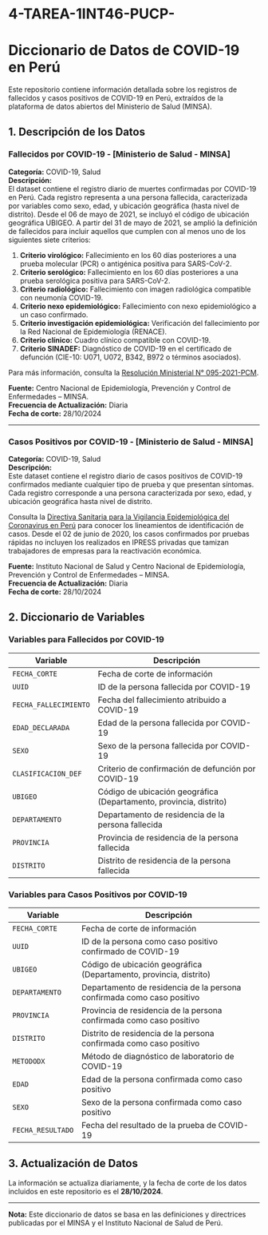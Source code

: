 # 4-TAREA-1INT46-PUCP-

# Diccionario de Datos de COVID-19 en Perú

Este repositorio contiene información detallada sobre los registros de fallecidos y casos positivos de COVID-19 en Perú, extraídos de la plataforma de datos abiertos del Ministerio de Salud (MINSA).

## 1. Descripción de los Datos

### Fallecidos por COVID-19 - [Ministerio de Salud - MINSA]

**Categoría:** COVID-19, Salud  
**Descripción:**  
El dataset contiene el registro diario de muertes confirmadas por COVID-19 en Perú. Cada registro representa a una persona fallecida, caracterizada por variables como sexo, edad, y ubicación geográfica (hasta nivel de distrito). Desde el 06 de mayo de 2021, se incluyó el código de ubicación geográfica UBIGEO. A partir del 31 de mayo de 2021, se amplió la definición de fallecidos para incluir aquellos que cumplen con al menos uno de los siguientes siete criterios:

1. **Criterio virológico:** Fallecimiento en los 60 días posteriores a una prueba molecular (PCR) o antigénica positiva para SARS-CoV-2.
2. **Criterio serológico:** Fallecimiento en los 60 días posteriores a una prueba serológica positiva para SARS-CoV-2.
3. **Criterio radiológico:** Fallecimiento con imagen radiológica compatible con neumonía COVID-19.
4. **Criterio nexo epidemiológico:** Fallecimiento con nexo epidemiológico a un caso confirmado.
5. **Criterio investigación epidemiológica:** Verificación del fallecimiento por la Red Nacional de Epidemiología (RENACE).
6. **Criterio clínico:** Cuadro clínico compatible con COVID-19.
7. **Criterio SINADEF:** Diagnóstico de COVID-19 en el certificado de defunción (CIE-10: U071, U072, B342, B972 o términos asociados).

Para más información, consulta la [Resolución Ministerial N° 095-2021-PCM](https://cdn.www.gob.pe/uploads/document/file/1920118/Informe%20final%20del%20grupo%20de%20trabajo%20te%CC%81cnico%20con%20cifra%20de%20fallecidos%20por%20la%20COVID-19.pdf.pdf).

**Fuente:** Centro Nacional de Epidemiología, Prevención y Control de Enfermedades – MINSA.  
**Frecuencia de Actualización:** Diaria  
**Fecha de corte:** 28/10/2024

---

### Casos Positivos por COVID-19 - [Ministerio de Salud - MINSA]

**Categoría:** COVID-19, Salud  
**Descripción:**  
Este dataset contiene el registro diario de casos positivos de COVID-19 confirmados mediante cualquier tipo de prueba y que presentan síntomas. Cada registro corresponde a una persona caracterizada por sexo, edad, y ubicación geográfica hasta nivel de distrito.

Consulta la [Directiva Sanitaria para la Vigilancia Epidemiológica del Coronavirus en Perú](https://www.gob.pe/institucion/minsa/normas-legales/1322786-905-2020-minsa) para conocer los lineamientos de identificación de casos. Desde el 02 de junio de 2020, los casos confirmados por pruebas rápidas no incluyen los realizados en IPRESS privadas que tamizan trabajadores de empresas para la reactivación económica.

**Fuente:** Instituto Nacional de Salud y Centro Nacional de Epidemiología, Prevención y Control de Enfermedades – MINSA.  
**Frecuencia de Actualización:** Diaria  
**Fecha de corte:** 28/10/2024

## 2. Diccionario de Variables

### Variables para Fallecidos por COVID-19

| Variable               | Descripción                                                                                       |
|------------------------|---------------------------------------------------------------------------------------------------|
| `FECHA_CORTE`          | Fecha de corte de información                                                                     |
| `UUID`                 | ID de la persona fallecida por COVID-19                                                           |
| `FECHA_FALLECIMIENTO`  | Fecha del fallecimiento atribuido a COVID-19                                                      |
| `EDAD_DECLARADA`       | Edad de la persona fallecida por COVID-19                                                         |
| `SEXO`                 | Sexo de la persona fallecida por COVID-19                                                         |
| `CLASIFICACION_DEF`    | Criterio de confirmación de defunción por COVID-19                                                |
| `UBIGEO`               | Código de ubicación geográfica (Departamento, provincia, distrito)                                |
| `DEPARTAMENTO`         | Departamento de residencia de la persona fallecida                                                |
| `PROVINCIA`            | Provincia de residencia de la persona fallecida                                                   |
| `DISTRITO`             | Distrito de residencia de la persona fallecida                                                    |

### Variables para Casos Positivos por COVID-19

| Variable               | Descripción                                                                                       |
|------------------------|---------------------------------------------------------------------------------------------------|
| `FECHA_CORTE`          | Fecha de corte de información                                                                     |
| `UUID`                 | ID de la persona como caso positivo confirmado de COVID-19                                        |
| `UBIGEO`               | Código de ubicación geográfica (Departamento, provincia, distrito)                                |
| `DEPARTAMENTO`         | Departamento de residencia de la persona confirmada como caso positivo                            |
| `PROVINCIA`            | Provincia de residencia de la persona confirmada como caso positivo                               |
| `DISTRITO`             | Distrito de residencia de la persona confirmada como caso positivo                                |
| `METODODX`             | Método de diagnóstico de laboratorio de COVID-19                                                  |
| `EDAD`                 | Edad de la persona confirmada como caso positivo                                                  |
| `SEXO`                 | Sexo de la persona confirmada como caso positivo                                                  |
| `FECHA_RESULTADO`      | Fecha del resultado de la prueba de COVID-19                                                      |

## 3. Actualización de Datos

La información se actualiza diariamente, y la fecha de corte de los datos incluidos en este repositorio es el **28/10/2024**.

---

**Nota:** Este diccionario de datos se basa en las definiciones y directrices publicadas por el MINSA y el Instituto Nacional de Salud de Perú.


